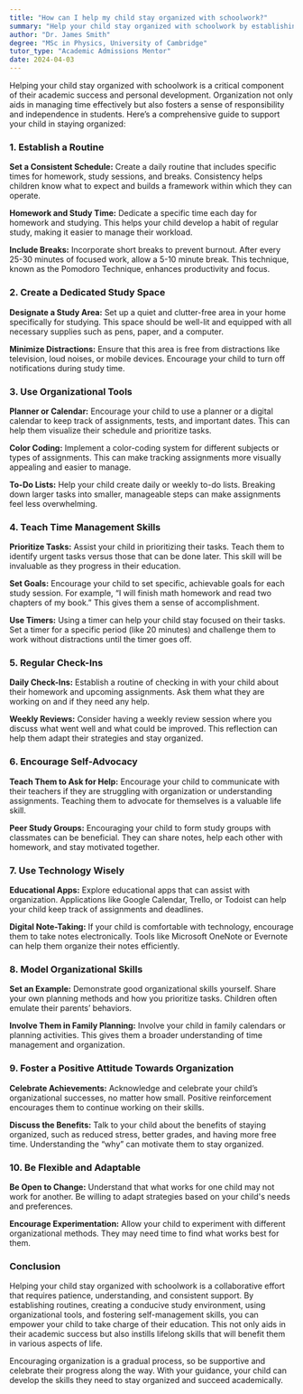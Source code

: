 ```yaml
---
title: "How can I help my child stay organized with schoolwork?"
summary: "Help your child stay organized with schoolwork by establishing a routine, setting specific study times, and fostering responsibility for academic success."
author: "Dr. James Smith"
degree: "MSc in Physics, University of Cambridge"
tutor_type: "Academic Admissions Mentor"
date: 2024-04-03
---
```


Helping your child stay organized with schoolwork is a critical component of their academic success and personal development. Organization not only aids in managing time effectively but also fosters a sense of responsibility and independence in students. Here’s a comprehensive guide to support your child in staying organized:

### 1. Establish a Routine

**Set a Consistent Schedule:**
Create a daily routine that includes specific times for homework, study sessions, and breaks. Consistency helps children know what to expect and builds a framework within which they can operate.

**Homework and Study Time:**
Dedicate a specific time each day for homework and studying. This helps your child develop a habit of regular study, making it easier to manage their workload.

**Include Breaks:**
Incorporate short breaks to prevent burnout. After every 25-30 minutes of focused work, allow a 5-10 minute break. This technique, known as the Pomodoro Technique, enhances productivity and focus.

### 2. Create a Dedicated Study Space

**Designate a Study Area:**
Set up a quiet and clutter-free area in your home specifically for studying. This space should be well-lit and equipped with all necessary supplies such as pens, paper, and a computer.

**Minimize Distractions:**
Ensure that this area is free from distractions like television, loud noises, or mobile devices. Encourage your child to turn off notifications during study time.

### 3. Use Organizational Tools

**Planner or Calendar:**
Encourage your child to use a planner or a digital calendar to keep track of assignments, tests, and important dates. This can help them visualize their schedule and prioritize tasks.

**Color Coding:**
Implement a color-coding system for different subjects or types of assignments. This can make tracking assignments more visually appealing and easier to manage.

**To-Do Lists:**
Help your child create daily or weekly to-do lists. Breaking down larger tasks into smaller, manageable steps can make assignments feel less overwhelming.

### 4. Teach Time Management Skills

**Prioritize Tasks:**
Assist your child in prioritizing their tasks. Teach them to identify urgent tasks versus those that can be done later. This skill will be invaluable as they progress in their education.

**Set Goals:**
Encourage your child to set specific, achievable goals for each study session. For example, “I will finish math homework and read two chapters of my book.” This gives them a sense of accomplishment.

**Use Timers:**
Using a timer can help your child stay focused on their tasks. Set a timer for a specific period (like 20 minutes) and challenge them to work without distractions until the timer goes off.

### 5. Regular Check-Ins

**Daily Check-Ins:**
Establish a routine of checking in with your child about their homework and upcoming assignments. Ask them what they are working on and if they need any help.

**Weekly Reviews:**
Consider having a weekly review session where you discuss what went well and what could be improved. This reflection can help them adapt their strategies and stay organized.

### 6. Encourage Self-Advocacy

**Teach Them to Ask for Help:**
Encourage your child to communicate with their teachers if they are struggling with organization or understanding assignments. Teaching them to advocate for themselves is a valuable life skill.

**Peer Study Groups:**
Encouraging your child to form study groups with classmates can be beneficial. They can share notes, help each other with homework, and stay motivated together.

### 7. Use Technology Wisely

**Educational Apps:**
Explore educational apps that can assist with organization. Applications like Google Calendar, Trello, or Todoist can help your child keep track of assignments and deadlines.

**Digital Note-Taking:**
If your child is comfortable with technology, encourage them to take notes electronically. Tools like Microsoft OneNote or Evernote can help them organize their notes efficiently.

### 8. Model Organizational Skills

**Set an Example:**
Demonstrate good organizational skills yourself. Share your own planning methods and how you prioritize tasks. Children often emulate their parents’ behaviors.

**Involve Them in Family Planning:**
Involve your child in family calendars or planning activities. This gives them a broader understanding of time management and organization.

### 9. Foster a Positive Attitude Towards Organization

**Celebrate Achievements:**
Acknowledge and celebrate your child’s organizational successes, no matter how small. Positive reinforcement encourages them to continue working on their skills.

**Discuss the Benefits:**
Talk to your child about the benefits of staying organized, such as reduced stress, better grades, and having more free time. Understanding the “why” can motivate them to stay organized.

### 10. Be Flexible and Adaptable

**Be Open to Change:**
Understand that what works for one child may not work for another. Be willing to adapt strategies based on your child's needs and preferences.

**Encourage Experimentation:**
Allow your child to experiment with different organizational methods. They may need time to find what works best for them.

### Conclusion

Helping your child stay organized with schoolwork is a collaborative effort that requires patience, understanding, and consistent support. By establishing routines, creating a conducive study environment, using organizational tools, and fostering self-management skills, you can empower your child to take charge of their education. This not only aids in their academic success but also instills lifelong skills that will benefit them in various aspects of life. 

Encouraging organization is a gradual process, so be supportive and celebrate their progress along the way. With your guidance, your child can develop the skills they need to stay organized and succeed academically.
    